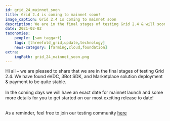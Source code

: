 ```yaml
---
id: grid_24_mainnet_soon
title: Grid 2.4 is coming to mainnet soon!
image_caption: Grid 2.4 is coming to mainnet soon
description: We are in the final stages of testing Grid 2.4 & will soon release on mainnet!
date: 2021-02-02
taxonomies:
    people: [sam_taggart]
    tags: [threefold_grid,update,technology]
    news-category: [farming,cloud,foundation]
extra:
    imgPath: grid_24_mainnet_soon.png
---
```


Hi all – we are pleased to share that we are in the final stages of testing Grid 2.4. We have found eVDC, 3Bot SDK, and Marketplace solution deployment & payment to be quite stable.
<br/>
<br/>
In the coming days we will have an exact date for mainnet launch and some more details for you to get started on our most exciting release to date!
<br/>
<br/>

As a reminder, feel free to join our testing community [here](http://t.me/joinchat/TSI25Ee-RcQaOmieYJ9Yyg)